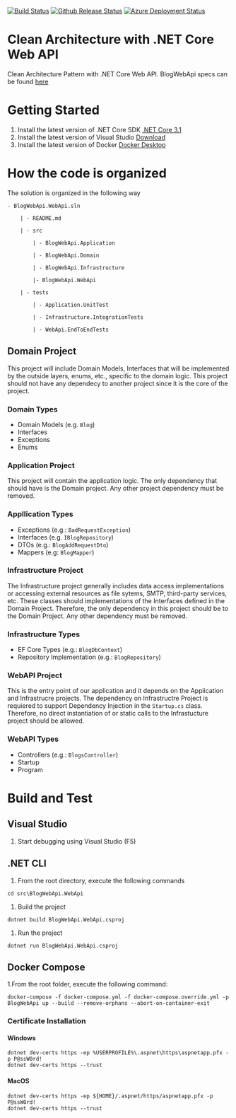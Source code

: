 [![Build Status](https://hack3rlife.visualstudio.com/Github/_apis/build/status/hack3rlife.cleanarchitecture-blog-azure?branchName=main)](https://hack3rlife.visualstudio.com/Github/_build/latest?definitionId=5&branchName=main)
[![Github Release Status](https://hack3rlife.visualstudio.com/Github/_apis/build/status/hack3rlife.cleanarchitecture-blog-azure?branchName=main&label=Github-Release)](https://hack3rlife.visualstudio.com/Github/_build/latest?definitionId=5&branchName=main)
[![Azure Deployment Status](https://hack3rlife.visualstudio.com/Github/_apis/build/status/hack3rlife.cleanarchitecture-blog-azure?branchName=main&label=Azure-Deployment)](https://hack3rlife.visualstudio.com/Github/_build/latest?definitionId=5&branchName=main)

# Clean Architecture with .NET Core Web API 
Clean Architecture Pattern with .NET Core Web API. BlogWebApi specs can be found [here](http://webapiblog.azurewebsites.net/index.html)

# Getting Started
1. Install the latest version of .NET Core SDK [.NET Core 3.1](https://dotnet.microsoft.com/en-us/download/dotnet/3.1)
1. Install the latest version of Visual Studio [Download](https://visualstudio.microsoft.com/downloads/) 
1. Install the latest version of Docker [Docker Desktop](https://www.docker.com/products/docker-desktop)

# How the code is organized
The solution is organized in the following way

    - BlogWebApi.WebApi.sln

        | - README.md

        | - src

            | - BlogWebApi.Application

            | - BlogWebApi.Domain

            | - BlogWebApi.Infrastructure

            |- BlogWebApi.WebApi

        | - tests

            | - Application.UnitTest

            | - Infrastructure.IntegrationTests

            | - WebApi.EndToEndTests

## Domain Project
This project will include Domain Models, Interfaces that will be implemented by the outside layers, enums, etc., specific to the domain logic.  This project should not have any dependecy to another project since it is the core of the project.

### Domain Types
* Domain Models (e.g. `Blog`)
* Interfaces
* Exceptions
* Enums

### Application Project
This project will contain the application logic. The only dependency that should have is the Domain project. Any other project dependency must be removed.

### Appllication Types
* Exceptions (e.g.: `BadRequestException`)
* Interfaces (e.g. `IBlogRepository`)
* DTOs (e.g.: `BlogAddRequestDto`)
* Mappers (e.g: `BlogMapper`)

### Infrastructure Project
The Infrastructure project generally includes data access implementations or accessing external resources as file sytems, SMTP, third-party services, etc.  These classes should implementations of the Interfaces defined in the Domain Project.  Therefore, the only dependency in this project should be to the Domain Project.  Any other dependency must be removed.

### Infrastructure Types
* EF Core Types (e.g.: `BlogDbContext`) 
* Repository Implementation (e.g.: `BlogRepository`)

### WebAPI Project
This is the entry point of our application and it depends on the Application and Infrastrucre projects.  The dependency on Infrastructre Project is requiered to support Dependency Injection in the `Startup.cs` class.  Therefore, no direct instantiation of or static calls to the Infrastucture project should be allowed.

### WebAPI Types
* Controllers (e.g.: `BlogsController`)
* Startup
* Program 

# Build and Test
## Visual Studio
1. Start debugging using Visual Studio (F5)

## .NET CLI
1. From the root directory, execute the following commands
```
cd src\BlogWebApi.WebApi
```
1. Build the project
```
dotnet build BlogWebApi.WebApi.csproj
```
1. Run the project
```
dotnet run BlogWebApi.WebApi.csproj
```


## Docker Compose
1.From the root folder, execute the following command:
```
docker-compose -f docker-compose.yml -f docker-compose.override.yml -p BlogWebApi up --build --remove-orphans --abort-on-container-exit
```

### Certificate Installation

#### Windows
```
dotnet dev-certs https -ep %USERPROFILE%\.aspnet\https\aspnetapp.pfx -p P@ssW0rd!
dotnet dev-certs https --trust
```

#### MacOS
```
dotnet dev-certs https -ep ${HOME}/.aspnet/https/aspnetapp.pfx -p P@ssW0rd!
dotnet dev-certs https --trust
```